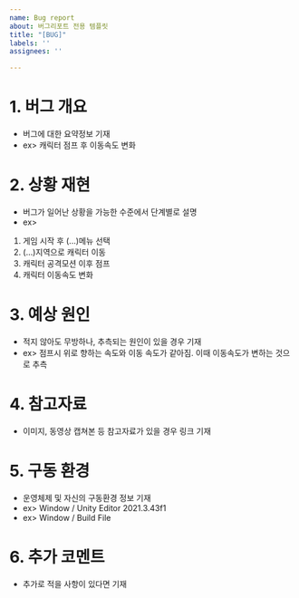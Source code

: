 ```yaml
---
name: Bug report
about: 버그리포트 전용 템플릿
title: "[BUG]"
labels: ''
assignees: ''

---
```


# 1. 버그 개요
- 버그에 대한 요약정보 기재
- ex> 캐릭터 점프 후 이동속도 변화

# 2. 상황 재현
- 버그가 일어난 상황을 가능한 수준에서 단계별로 설명
- ex>
1. 게임 시작 후 (...)메뉴 선택
2. (...)지역으로 캐릭터 이동
3. 캐릭터 공격모션 이후 점프
4. 캐릭터 이동속도 변화

# 3. 예상 원인
- 적지 않아도 무방하나, 추측되는 원인이 있을 경우 기재
- ex> 점프시 위로 향하는 속도와 이동 속도가 같아짐. 이때 이동속도가 변하는 것으로 추측

# 4. 참고자료
- 이미지, 동영상 캡쳐본 등 참고자료가 있을 경우 링크 기재

# 5. 구동 환경
- 운영체제 및 자신의 구동환경 정보 기재
- ex> Window / Unity Editor 2021.3.43f1
- ex> Window / Build File

# 6. 추가 코멘트
- 추가로 적을 사항이 있다면 기재
